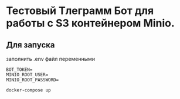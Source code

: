 # Тестовый Тлеграмм Бот для работы с S3 контейнером Minio.

## Для запуска
заполнить .env файл переменными
```
BOT_TOKEN=
MINIO_ROOT_USER=
MINIO_ROOT_PASSWORD=
```

```
docker-compose up
```

